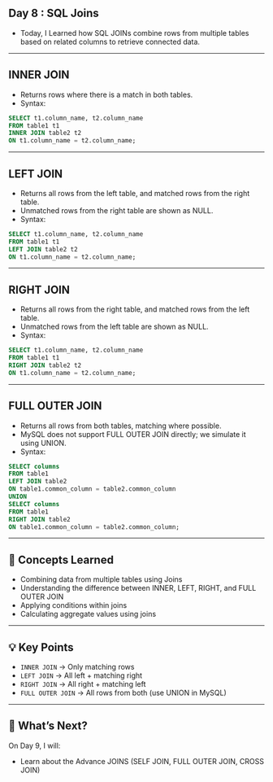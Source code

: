 ## Day 8 : SQL Joins 
- Today, I Learned how SQL JOINs combine rows from multiple tables based on related columns to retrieve connected data.
---

## INNER JOIN
- Returns rows where there is a match in both tables.
- Syntax:
```sql
SELECT t1.column_name, t2.column_name
FROM table1 t1
INNER JOIN table2 t2
ON t1.column_name = t2.column_name;
```
---

## LEFT JOIN
- Returns all rows from the left table, and matched rows from the right table.
- Unmatched rows from the right table are shown as NULL.
- Syntax:
```sql
SELECT t1.column_name, t2.column_name
FROM table1 t1
LEFT JOIN table2 t2
ON t1.column_name = t2.column_name;
```
---

## RIGHT JOIN
- Returns all rows from the right table, and matched rows from the left table.
- Unmatched rows from the left table are shown as NULL.
- Syntax:
```sql
SELECT t1.column_name, t2.column_name
FROM table1 t1
RIGHT JOIN table2 t2
ON t1.column_name = t2.column_name;
```
---

##  FULL OUTER JOIN
- Returns all rows from both tables, matching where possible.
- MySQL does not support FULL OUTER JOIN directly; we simulate it using UNION.
- Syntax:
```sql
SELECT columns
FROM table1
LEFT JOIN table2
ON table1.common_column = table2.common_column
UNION
SELECT columns
FROM table1
RIGHT JOIN table2
ON table1.common_column = table2.common_column;
```
---

## 📌 Concepts Learned
- Combining data from multiple tables using Joins
- Understanding the difference between INNER, LEFT, RIGHT, and FULL OUTER JOIN
- Applying conditions within joins
- Calculating aggregate values using joins
---

## 💡 Key Points
- `INNER JOIN` → Only matching rows
- `LEFT JOIN` → All left + matching right
- `RIGHT JOIN` → All right + matching left
- `FULL OUTER JOIN` → All rows from both (use UNION in MySQL)
---

## 🚀 What’s Next?
On Day 9, I will:
- Learn about the Advance JOINS (SELF JOIN, FULL OUTER JOIN, CROSS JOIN)
